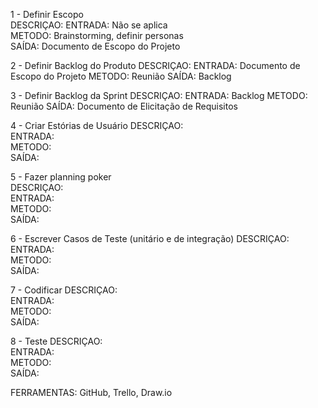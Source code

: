1 - Definir Escopo  
DESCRIÇAO: 
ENTRADA: Não se aplica  
METODO: Brainstorming, definir personas   
SAÍDA: Documento de Escopo do Projeto  

2 - Definir Backlog do Produto
DESCRIÇAO: 
ENTRADA: Documento de Escopo do Projeto
METODO: Reunião 
SAÍDA: Backlog

3 - Definir Backlog da Sprint
DESCRIÇAO: 
ENTRADA: Backlog
METODO: Reunião 
SAÍDA: Documento de Elicitação de Requisitos 

4 - Criar Estórias de Usuário
DESCRIÇAO:  
ENTRADA:  
METODO:  
SAÍDA:  

5 - Fazer planning poker  
DESCRIÇAO:  
ENTRADA:  
METODO:  
SAÍDA:  

6 - Escrever Casos de Teste (unitário e de integração)
DESCRIÇAO:  
ENTRADA:  
METODO:  
SAÍDA:  

7 - Codificar
DESCRIÇAO:  
ENTRADA:  
METODO:  
SAÍDA:  

8 - Teste
DESCRIÇAO:  
ENTRADA:  
METODO:  
SAÍDA: 

FERRAMENTAS: GitHub, Trello, Draw.io
